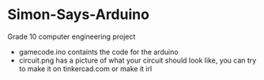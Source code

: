 # Simon-Says-Arduino
 Grade 10 computer engineering project
 
 - gamecode.ino containts the code for the arduino
 - circuit.png has a picture of what your circuit should look like, you can try to make it on tinkercad.com or make it irl
